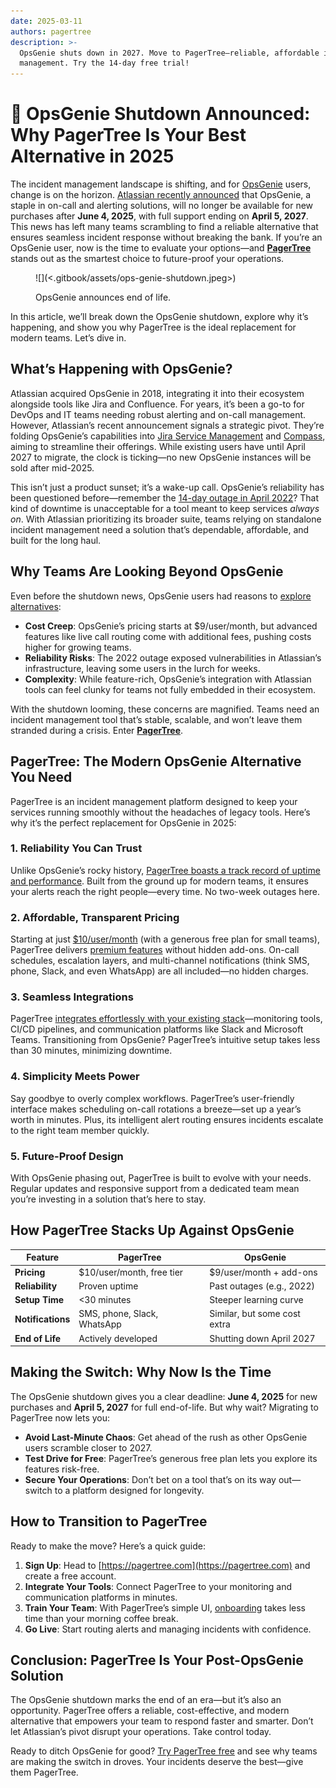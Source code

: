 ```yaml
---
date: 2025-03-11
authors: pagertree
description: >-
  OpsGenie shuts down in 2027. Move to PagerTree—reliable, affordable incident
  management. Try the 14-day free trial!
---
```


# 📣 OpsGenie Shutdown Announced: Why PagerTree Is Your Best Alternative in 2025

The incident management landscape is shifting, and for [OpsGenie](https://www.atlassian.com/software/opsgenie) users, change is on the horizon. [Atlassian recently announced](https://www.atlassian.com/blog/announcements/evolution-of-it-operations) that OpsGenie, a staple in on-call and alerting solutions, will no longer be available for new purchases after **June 4, 2025**, with full support ending on **April 5, 2027**. This news has left many teams scrambling to find a reliable alternative that ensures seamless incident response without breaking the bank. If you’re an OpsGenie user, now is the time to evaluate your options—and [**PagerTree**](https://pagertree.com) stands out as the smartest choice to future-proof your operations.



<figure>![](<.gitbook/assets/ops-genie-shutdown.jpeg>)<figcaption><p>OpsGenie announces end of life.</p></figcaption></figure>

<!-- truncate -->

In this article, we’ll break down the OpsGenie shutdown, explore why it’s happening, and show you why PagerTree is the ideal replacement for modern teams. Let’s dive in.

## What’s Happening with OpsGenie?

Atlassian acquired OpsGenie in 2018, integrating it into their ecosystem alongside tools like Jira and Confluence. For years, it’s been a go-to for DevOps and IT teams needing robust alerting and on-call management. However, Atlassian’s recent announcement signals a strategic pivot. They’re folding OpsGenie’s capabilities into [Jira Service Management](https://www.atlassian.com/software/jira/service-management) and [Compass](https://www.atlassian.com/software/compass), aiming to streamline their offerings. While existing users have until April 2027 to migrate, the clock is ticking—no new OpsGenie instances will be sold after mid-2025.

This isn’t just a product sunset; it’s a wake-up call. OpsGenie’s reliability has been questioned before—remember the [14-day outage in April 2022](https://www.atlassian.com/engineering/post-incident-review-april-2022-outage)? That kind of downtime is unacceptable for a tool meant to keep services _always on_. With Atlassian prioritizing its broader suite, teams relying on standalone incident management need a solution that’s dependable, affordable, and built for the long haul.

## Why Teams Are Looking Beyond OpsGenie

Even before the shutdown news, OpsGenie users had reasons to [explore alternatives](https://pagertree.com/blog/top-5-best-pagerduty-alternatives-in-2024):

* **Cost Creep**: OpsGenie’s pricing starts at $9/user/month, but advanced features like live call routing come with additional fees, pushing costs higher for growing teams.
* **Reliability Risks**: The 2022 outage exposed vulnerabilities in Atlassian’s infrastructure, leaving some users in the lurch for weeks.
* **Complexity**: While feature-rich, OpsGenie’s integration with Atlassian tools can feel clunky for teams not fully embedded in their ecosystem.

With the shutdown looming, these concerns are magnified. Teams need an incident management tool that’s stable, scalable, and won’t leave them stranded during a crisis. Enter [**PagerTree**](https://pagertree.com).

## PagerTree: The Modern OpsGenie Alternative You Need

PagerTree is an incident management platform designed to keep your services running smoothly without the headaches of legacy tools. Here’s why it’s the perfect replacement for OpsGenie in 2025:

### 1. Reliability You Can Trust

Unlike OpsGenie’s rocky history, [PagerTree boasts a track record of uptime and performance](https://status.pagertree.com/). Built from the ground up for modern teams, it ensures your alerts reach the right people—every time. No two-week outages here.

### 2. Affordable, Transparent Pricing

Starting at just [$10/user/month](https://pagertree.com/pricing) (with a generous free plan for small teams), PagerTree delivers [premium features](https://pagertree.com/features) without hidden add-ons. On-call schedules, escalation layers, and multi-channel notifications (think SMS, phone, Slack, and even WhatsApp) are all included—no hidden charges.

### 3. Seamless Integrations

PagerTree [integrates effortlessly with your existing stack](https://pagertree.com/integrations/)—monitoring tools, CI/CD pipelines, and communication platforms like Slack and Microsoft Teams. Transitioning from OpsGenie? PagerTree’s intuitive setup takes less than 30 minutes, minimizing downtime.

### 4. Simplicity Meets Power

Say goodbye to overly complex workflows. PagerTree’s user-friendly interface makes scheduling on-call rotations a breeze—set up a year’s worth in minutes. Plus, its intelligent alert routing ensures incidents escalate to the right team member quickly.

### 5. Future-Proof Design

With OpsGenie phasing out, PagerTree is built to evolve with your needs. Regular updates and responsive support from a dedicated team mean you’re investing in a solution that’s here to stay.

## How PagerTree Stacks Up Against OpsGenie

| Feature           | PagerTree                   | OpsGenie                     |
| ----------------- | --------------------------- | ---------------------------- |
| **Pricing**       | $10/user/month, free tier   | $9/user/month + add-ons      |
| **Reliability**   | Proven uptime               | Past outages (e.g., 2022)    |
| **Setup Time**    | \<30 minutes                 | Steeper learning curve       |
| **Notifications** | SMS, phone, Slack, WhatsApp | Similar, but some cost extra |
| **End of Life**   | Actively developed          | Shutting down April 2027     |

## Making the Switch: Why Now Is the Time

The OpsGenie shutdown gives you a clear deadline: **June 4, 2025** for new purchases and **April 5, 2027** for full end-of-life. But why wait? Migrating to PagerTree now lets you:

* **Avoid Last-Minute Chaos**: Get ahead of the rush as other OpsGenie users scramble closer to 2027.
* **Test Drive for Free**: PagerTree’s generous free plan lets you explore its features risk-free.
* **Secure Your Operations**: Don’t bet on a tool that’s on its way out—switch to a platform designed for longevity.

## How to Transition to PagerTree

Ready to make the move? Here’s a quick guide:

1. **Sign Up**: Head to [https://pagertree.com](https://pagertree.com) and create a free account.
2. **Integrate Your Tools**: Connect PagerTree to your monitoring and communication platforms in minutes.
3. **Train Your Team**: With PagerTree’s simple UI, [onboarding](https://pagertree.com/docs) takes less time than your morning coffee break.
4. **Go Live**: Start routing alerts and managing incidents with confidence.

## Conclusion: PagerTree Is Your Post-OpsGenie Solution

The OpsGenie shutdown marks the end of an era—but it’s also an opportunity. PagerTree offers a reliable, cost-effective, and modern alternative that empowers your team to respond faster and smarter. Don’t let Atlassian’s pivot disrupt your operations. Take control today.

Ready to ditch OpsGenie for good? [Try PagerTree free](https://pagertree.com) and see why teams are making the switch in droves. Your incidents deserve the best—give them PagerTree.
